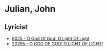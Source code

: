 # Julian, John

## Lyricist

- [9025 - O God Of God! O Light Of Light](/hymns/9025.md)
- [20295 - O GOD OF GOD! O LIGHT OF LIGHT!](/hymns/20295.md)

